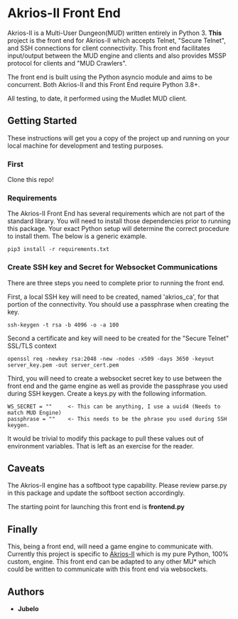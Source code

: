 # Akrios-II Front End

Akrios-II is a Multi-User Dungeon(MUD) written entirely in Python 3.  **This** project is the front end for Akrios-II which
accepts Telnet, "Secure Telnet", and SSH connections for client connectivity.  This front end facilitates input/output between the MUD engine and clients and also provides MSSP protocol for clients and "MUD Crawlers".  

The front end is built using the Python asyncio module and aims to be concurrent. Both Akrios-II and this Front End require Python 3.8+.

All testing, to date, it performed using the Mudlet MUD client.



## Getting Started

These instructions will get you a copy of the project up and running on your local machine for development and testing purposes.

### First

Clone this repo!

### Requirements

The Akrios-II Front End has several requirements which are not part of the standard library.  You will need to install those dependencies prior to running this package.  Your exact Python setup will determine the correct procedure to install them.  The below is a generic example.

```
pip3 install -r requirements.txt
```

### Create SSH key and Secret for Websocket Communications

There are three steps you need to complete prior to running the front end.  

First, a local SSH key will need to be created, named 'akrios_ca', for that portion of the connectivity.  You should use a passphrase when creating the key.

```
ssh-keygen -t rsa -b 4096 -o -a 100
```

Second a certificate and key will need to be created for the "Secure Telnet" SSL/TLS context

```
openssl req -newkey rsa:2048 -new -nodes -x509 -days 3650 -keyout server_key.pem -out server_cert.pem
```

Third, you will need to create a websocket secret key to use between the front end and the game engine as well as provide the passphrase you used during SSH keygen.  Create a keys.py with the following information.

```
WS_SECRET = ""     <- This can be anything, I use a uuid4 (Needs to match MUD Engine)
passphrase = ""    <- This needs to be the phrase you used during SSH keygen.
```

It would be trivial to modify this package to pull these values out of environment variables.  That is left as an exercise for the reader.


## Caveats

The Akrios-II engine has a softboot type capability. Please review parse.py in this package and update the softboot section accordingly.

The starting point for launching this front end is **frontend.py**
## Finally

This, being a front end, will need a game engine to communicate with.  Currently this project is specific to [Akrios-II](https://github.com/bdubyapee/akrios-ii) which is my pure Python, 100% custom, engine.  This front end can be adapted to any other MU* which could be written to communicate with this front end via websockets.

## Authors

* **Jubelo**

